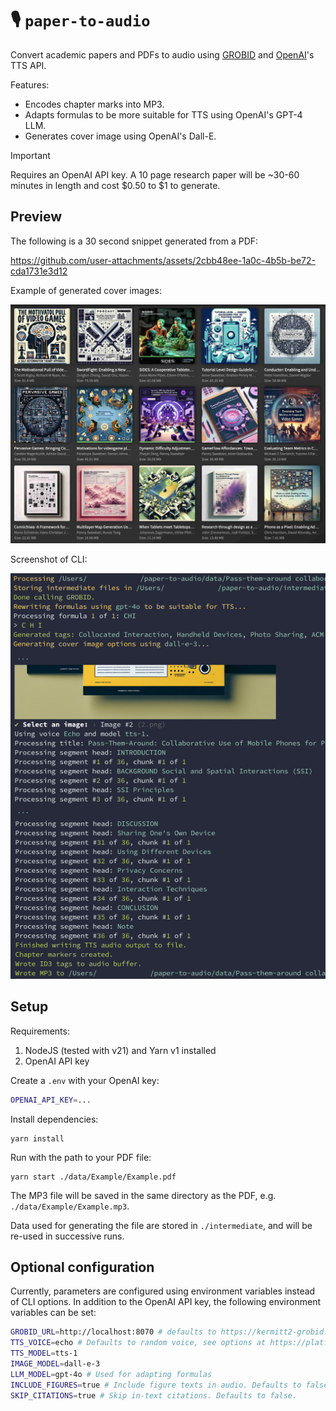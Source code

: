 # 🎙️ `paper-to-audio`

Convert academic papers and PDFs to audio using [GROBID](https://github.com/kermitt2/grobid) and [OpenAI](https://openai.com)'s TTS API.

Features:

-   Encodes chapter marks into MP3.
-   Adapts formulas to be more suitable for TTS using OpenAI's GPT-4 LLM.
-   Generates cover image using OpenAI's Dall-E.

> [!IMPORTANT]
> Requires an OpenAI API key. A 10 page research paper will be ~30-60 minutes in length and cost $0.50 to $1 to generate.

## Preview

The following is a 30 second snippet generated from a PDF:

https://github.com/user-attachments/assets/2cbb48ee-1a0c-4b5b-be72-cda1731e3d12

Example of generated cover images:

![paper-to-audio cover images](./preview-cover.jpg)

Screenshot of CLI:

![paper-to-audio CLI](./preview-cli.jpg)

## Setup

Requirements:

1. NodeJS (tested with v21) and Yarn v1 installed
2. OpenAI API key

Create a `.env` with your OpenAI key:

```sh
OPENAI_API_KEY=...
```

Install dependencies:

```
yarn install
```

Run with the path to your PDF file:

```
yarn start ./data/Example/Example.pdf
```

The MP3 file will be saved in the same directory as the PDF, e.g. `./data/Example/Example.mp3`.

Data used for generating the file are stored in `./intermediate`, and will be re-used in successive runs.

## Optional configuration

Currently, parameters are configured using environment variables instead of CLI options. In addition to the OpenAI API key, the following environment variables can be set:

```sh
GROBID_URL=http://localhost:8070 # defaults to https://kermitt2-grobid.hf.space
TTS_VOICE=echo # Defaults to random voice, see options at https://platform.openai.com/docs/guides/text-to-speech/voice-options
TTS_MODEL=tts-1
IMAGE_MODEL=dall-e-3
LLM_MODEL=gpt-4o # Used for adapting formulas
INCLUDE_FIGURES=true # Include figure texts in audio. Defaults to false.
SKIP_CITATIONS=true # Skip in-text citations. Defaults to false.
```
